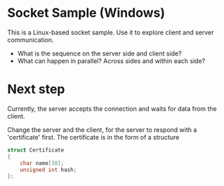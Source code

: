 # Socket Sample (Windows)

This is a Linux-based socket sample.
Use it to explore client and server communication.

- What is the sequence on the server side and client side?
- What can happen in parallel? Across sides and within each side?

# Next step

Currently, the server accepts the connection
and waits for data from the client.

Change the server and the client,
for the server to respond with a 'certificate' first.
The certificate is in the form of a structure

```C
struct Certificate
{
    char name[38];
    unsigned int hash;
};
```
